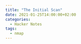 ```yaml
---
title: "The Initial Scan"
date: 2021-01-25T14:00:00+02:00
categories:
  - Hacker Notes
tags:
  - nmap
---
```


